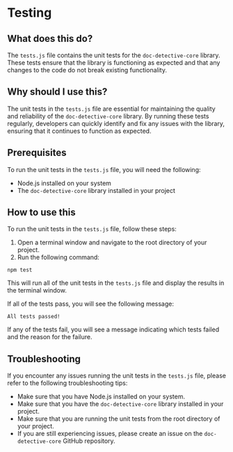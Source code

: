 
  
   # **Testing**

## What does this do?

The `tests.js` file contains the unit tests for the `doc-detective-core` library. These tests ensure that the library is functioning as expected and that any changes to the code do not break existing functionality.

## Why should I use this?

The unit tests in the `tests.js` file are essential for maintaining the quality and reliability of the `doc-detective-core` library. By running these tests regularly, developers can quickly identify and fix any issues with the library, ensuring that it continues to function as expected.

## Prerequisites

To run the unit tests in the `tests.js` file, you will need the following:

* Node.js installed on your system
* The `doc-detective-core` library installed in your project

## How to use this

To run the unit tests in the `tests.js` file, follow these steps:

1. Open a terminal window and navigate to the root directory of your project.
2. Run the following command:

```
npm test
```

This will run all of the unit tests in the `tests.js` file and display the results in the terminal window.

If all of the tests pass, you will see the following message:

```
All tests passed!
```

If any of the tests fail, you will see a message indicating which tests failed and the reason for the failure.

## Troubleshooting

If you encounter any issues running the unit tests in the `tests.js` file, please refer to the following troubleshooting tips:

* Make sure that you have Node.js installed on your system.
* Make sure that you have the `doc-detective-core` library installed in your project.
* Make sure that you are running the unit tests from the root directory of your project.
* If you are still experiencing issues, please create an issue on the `doc-detective-core` GitHub repository.
  
  